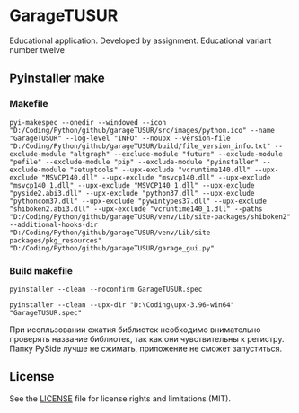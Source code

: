 # GarageTUSUR

Educational application. Developed by assignment. Educational variant number twelve


## Pyinstaller make

### Makefile
``
pyi-makespec --onedir --windowed --icon "D:/Coding/Python/github/garageTUSUR/src/images/python.ico" --name "GarageTUSUR"
--log-level "INFO" --noupx --version-file "D:/Coding/Python/github/garageTUSUR/build/file_version_info.txt" --exclude-module "altgraph" --exclude-module "future" --exclude-module "pefile" --exclude-module "pip" --exclude-module "pyinstaller" --exclude-module "setuptools" --upx-exclude "vcruntime140.dll" --upx-exclude "MSVCP140.dll" --upx-exclude "msvcp140.dll" --upx-exclude "msvcp140_1.dll" --upx-exclude "MSVCP140_1.dll" --upx-exclude "pyside2.abi3.dll" --upx-exclude "python37.dll" --upx-exclude "pythoncom37.dll" --upx-exclude "pywintypes37.dll" --upx-exclude "shiboken2.abi3.dll" --upx-exclude "vcruntime140_1.dll" --paths "D:/Coding/Python/github/garageTUSUR/venv/Lib/site-packages/shiboken2" --additional-hooks-dir "D:/Coding/Python/github/garageTUSUR/venv/Lib/site-packages/pkg_resources"  "D:/Coding/Python/github/garageTUSUR/garage_gui.py"
``

### Build makefile

``
pyinstaller --clean --noconfirm GarageTUSUR.spec
``

``
pyinstaller --clean --upx-dir "D:\Coding\upx-3.96-win64" "GarageTUSUR.spec"
``

При исопльзовании сжатия библиотек необходимо внимательно проверять название библиотек, так как
они чувствительны к регистру. Папку PySide лучше не сжимать, приложение не сможет запуститься.

## License

See the [LICENSE](LICENSE) file for license rights and limitations (MIT).


